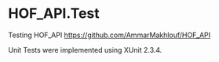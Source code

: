 # HOF_API.Test

Testing HOF_API https://github.com/AmmarMakhlouf/HOF_API

Unit Tests were implemented using XUnit 2.3.4.

